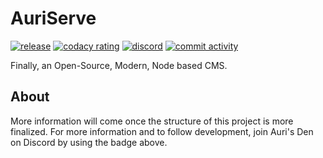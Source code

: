 # AuriServe

[![release](https://github.com/AuriServe/AuriServe/workflows/release/badge.svg?branch=master)](https://github.com/AuriServe/AuriServe/releases)
[![codacy rating](https://img.shields.io/codacy/grade/19f63ff9c7d74a4d879ad6e409ee4d36.svg?logo=codacy&labelColor=2A3037)](https://app.codacy.com/gh/AuriServe/AuriServe)
[![discord](https://img.shields.io/discord/416379773976051712.svg?color=7289DA&label=discord&logo=discord&logoColor=white&labelColor=2A3037)](https://aurail.us/discord)
[![commit activity](https://img.shields.io/github/commit-activity/m/auriserve/auriserve.svg?logo=github&labelColor=2A3037&label=commit%20activity)](https://github.com/AuriServe/AuriServe/commits/master)

Finally, an Open-Source, Modern, Node based CMS.

## About

More information will come once the structure of this project is more finalized. For more information and to follow development, join Auri's Den on Discord by using the badge above.
